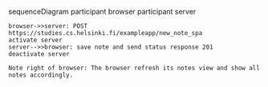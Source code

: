 sequenceDiagram
    participant browser
    participant server

    browser->>server: POST https://studies.cs.helsinki.fi/exampleapp/new_note_spa
    activate server
    server-->>browser: save note and send status response 201
    deactivate server

    Note right of browser: The browser refresh its notes view and show all notes accordingly.

